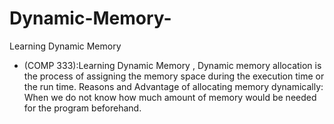 # Dynamic-Memory-
Learning  Dynamic Memory  
- (COMP 333):Learning Dynamic Memory , Dynamic memory allocation is the process of assigning the memory space during the execution time or the run time. Reasons and Advantage of allocating memory dynamically: When we do not know how much amount of memory would be needed for the program beforehand.
